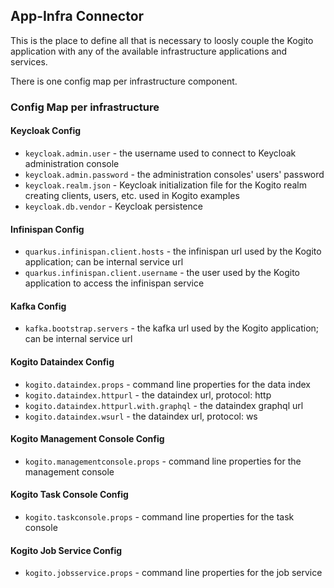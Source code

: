 ## App-Infra Connector

This is the place to define all that is necessary to loosly couple the Kogito application with
any of the available infrastructure applications and services.

There is one config map per infrastructure component.

### Config Map per infrastructure

#### Keycloak Config

- `keycloak.admin.user` - the username used to connect to Keycloak administration console
- `keycloak.admin.password` - the administration consoles' users' password
- `keycloak.realm.json` - Keycloak initialization file for the Kogito realm creating clients, users, etc. used in Kogito
  examples
- `keycloak.db.vendor` - Keycloak persistence

#### Infinispan Config

- `quarkus.infinispan.client.hosts` - the infinispan url used by the Kogito application; can be internal service url
- `quarkus.infinispan.client.username` - the user used by the Kogito application to access the infinispan service

#### Kafka Config

- `kafka.bootstrap.servers` - the kafka url used by the Kogito application; can be internal service url

#### Kogito Dataindex Config

- `kogito.dataindex.props` - command line properties for the data index
- `kogito.dataindex.httpurl` - the dataindex url, protocol: http
- `kogito.dataindex.httpurl.with.graphql` - the dataindex graphql url
- `kogito.dataindex.wsurl` - the dataindex url, protocol: ws

#### Kogito Management Console Config

- `kogito.managementconsole.props` - command line properties for the management console

#### Kogito Task Console Config

- `kogito.taskconsole.props` - command line properties for the task console

#### Kogito Job Service Config

- `kogito.jobsservice.props` - command line properties for the job service 